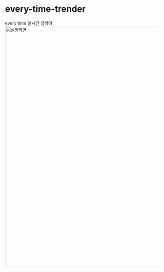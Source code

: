 # every-time-trender
every time 실시간 검색어
<img width="790" alt="실행화면" src="https://user-images.githubusercontent.com/32329162/143732682-928ad073-7fc6-4760-ab4c-fc3cae8d8f1c.png">

